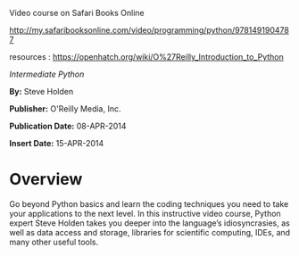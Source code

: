 Video course on Safari Books Online

http://my.safaribooksonline.com/video/programming/python/9781491904787

resources : https://openhatch.org/wiki/O%27Reilly_Introduction_to_Python

_Intermediate Python_

**By:** Steve Holden

**Publisher:** O'Reilly Media, Inc.

**Publication Date:** 08-APR-2014

**Insert Date:** 15-APR-2014


# Overview

Go beyond Python basics and learn the coding techniques you need to take your applications to the next level. In this instructive video course, Python expert Steve Holden takes you deeper into the language’s idiosyncrasies, as well as data access and storage, libraries for scientific computing, IDEs, and many other useful tools.